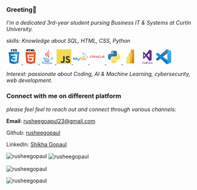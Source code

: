 ### Greeting👋
<!--
**rusheegopaul/RusheeGopaul** is a ✨ _special_ ✨ repository because its `README.md` (this file) appears on your GitHub profile.
-->

*I'm a dedicated 3rd-year student pursing Business IT & Systems at Curtin University.*

*skills: Knowledge about SQL, HTML, CSS, Python*

<p align="left"> <a href="https://www.w3schools.com/css/" target="_blank" rel="noreferrer"> <img src="https://raw.githubusercontent.com/devicons/devicon/master/icons/css3/css3-original-wordmark.svg" alt="css3" width="40" height="40"/> </a> <a href="https://www.w3.org/html/" target="_blank" rel="noreferrer"> <img src="https://raw.githubusercontent.com/devicons/devicon/master/icons/html5/html5-original-wordmark.svg" alt="html5" width="40" height="40"/> </a> <a href="https://www.java.com" target="_blank" rel="noreferrer"> <img src="https://raw.githubusercontent.com/devicons/devicon/master/icons/java/java-original.svg" alt="java" width="40" height="40"/> </a> <a href="https://developer.mozilla.org/en-US/docs/Web/JavaScript" target="_blank" rel="noreferrer"> <img src="https://raw.githubusercontent.com/devicons/devicon/master/icons/javascript/javascript-original.svg" alt="javascript" width="40" height="40"/> </a> <a href="https://www.mysql.com/" target="_blank" rel="noreferrer"> <img src="https://raw.githubusercontent.com/devicons/devicon/master/icons/mysql/mysql-original-wordmark.svg" alt="mysql" width="40" height="40"/> </a> <a href="https://www.oracle.com/" target="_blank" rel="noreferrer"> <img src="https://raw.githubusercontent.com/devicons/devicon/master/icons/oracle/oracle-original.svg" alt="oracle" width="40" height="40"/> </a> <a href="https://www.python.org" target="_blank" rel="noreferrer"> <img src="https://raw.githubusercontent.com/devicons/devicon/master/icons/python/python-original.svg" alt="python" width="40" height="40"/> </a> <img src="https://github.com/rusheegopaul/RusheeGopaul/blob/main/logo/newpowerbiicon.webp" alt="PowerBI" width="40" height="40"/> </a>   <img src= "https://github.com/rusheegopaul/RusheeGopaul/blob/main/logo/th.jpg" alt="Visual studio" width="40" height="40"/> </a> <img src= "https://github.com/rusheegopaul/RusheeGopaul/blob/main/logo/vs.jpg" alt="Visual studio" width="40" height="40"/> </a>  
 </p> 
 
*Interest: passionate about Coding, AI & Machine Learning, cybersecurity, web development.*

### Connect with me on different platform
*please feel feel to reach out and connect through various channels:*

**Email**: rusheegoapul23@gmail.com

Github: [rusheegopaul](https://github.com/rusheegopaul)

LinkedIn: [Shikha Gopaul](https://www.linkedin.com/in/shikha-gopaul-70498923a/)

<p><img align="left" src="https://github-readme-stats.vercel.app/api/top-langs?username=rusheegopaul&show_icons=true&locale=en&layout=compact" alt="rusheegopaul" /></p>

<p>&nbsp;<img align="center" src="https://github-readme-stats.vercel.app/api?username=rusheegopaul&show_icons=true&locale=en" alt="rusheegopaul" /></p>

<p><img align="center" src="https://github-readme-streak-stats.herokuapp.com/?user=rusheegopaul&" alt="rusheegopaul" /></p>

<p align="left"> <img src="https://komarev.com/ghpvc/?username=rusheegopaul&label=Profile%20views&color=0e75b6&style=flat" alt="rusheegopaul" /> </p>


